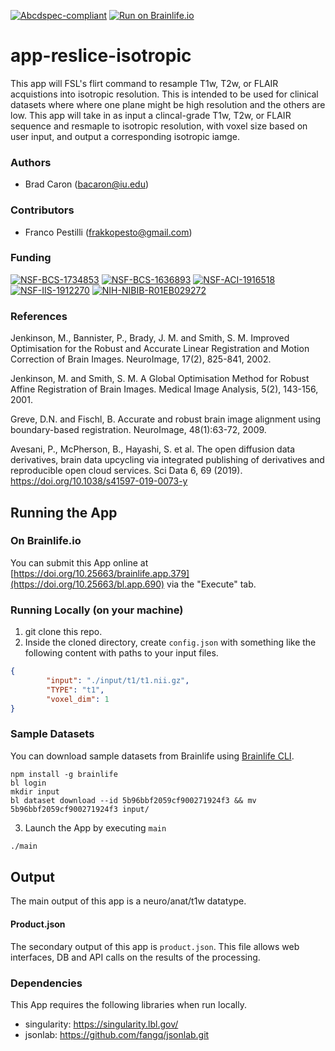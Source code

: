 [![Abcdspec-compliant](https://img.shields.io/badge/ABCD_Spec-v1.1-green.svg)](https://github.com/brain-life/abcd-spec)
[![Run on Brainlife.io](https://img.shields.io/badge/Brainlife-brainlife.app.379-blue.svg)](https://doi.org/10.25663/brainlife.app.690)

# app-reslice-isotropic
This app will FSL's flirt command to resample T1w, T2w, or FLAIR acquistions into isotropic resolution. This is intended to be used for clinical datasets where where one plane might be high resolution and the others are low. This app will take in as input a clincal-grade T1w, T2w, or FLAIR sequence and resmaple to isotropic resolution, with voxel size based on user input, and output a corresponding isotropic iamge.

### Authors
- Brad Caron (bacaron@iu.edu)

### Contributors
- Franco Pestilli (frakkopesto@gmail.com)

### Funding 
[![NSF-BCS-1734853](https://img.shields.io/badge/NSF_BCS-1734853-blue.svg)](https://nsf.gov/awardsearch/showAward?AWD_ID=1734853)
[![NSF-BCS-1636893](https://img.shields.io/badge/NSF_BCS-1636893-blue.svg)](https://nsf.gov/awardsearch/showAward?AWD_ID=1636893)
[![NSF-ACI-1916518](https://img.shields.io/badge/NSF_ACI-1916518-blue.svg)](https://nsf.gov/awardsearch/showAward?AWD_ID=1916518)
[![NSF-IIS-1912270](https://img.shields.io/badge/NSF_IIS-1912270-blue.svg)](https://nsf.gov/awardsearch/showAward?AWD_ID=1912270)
[![NIH-NIBIB-R01EB029272](https://img.shields.io/badge/NIH_NIBIB-R01EB029272-green.svg)](https://grantome.com/grant/NIH/R01-EB029272-01)


### References

Jenkinson, M., Bannister, P., Brady, J. M. and Smith, S. M. Improved Optimisation for the Robust and Accurate Linear Registration and Motion Correction of Brain Images. NeuroImage, 17(2), 825-841, 2002.

Jenkinson, M. and Smith, S. M. A Global Optimisation Method for Robust Affine Registration of Brain Images. Medical Image Analysis, 5(2), 143-156, 2001.

Greve, D.N. and Fischl, B. Accurate and robust brain image alignment using boundary-based registration. NeuroImage, 48(1):63-72, 2009.

Avesani, P., McPherson, B., Hayashi, S. et al. The open diffusion data derivatives, brain data upcycling via integrated publishing of derivatives and reproducible open cloud services. Sci Data 6, 69 (2019). https://doi.org/10.1038/s41597-019-0073-y

## Running the App 

### On Brainlife.io

You can submit this App online at [https://doi.org/10.25663/brainlife.app.379](https://doi.org/10.25663/bl.app.690) via the "Execute" tab.

### Running Locally (on your machine)

1. git clone this repo.
2. Inside the cloned directory, create `config.json` with something like the following content with paths to your input files.

```json
{
        "input": "./input/t1/t1.nii.gz",
        "TYPE": "t1",
        "voxel_dim": 1
}
```

### Sample Datasets

You can download sample datasets from Brainlife using [Brainlife CLI](https://github.com/brain-life/cli).

```
npm install -g brainlife
bl login
mkdir input
bl dataset download --id 5b96bbf2059cf900271924f3 && mv 5b96bbf2059cf900271924f3 input/

```


3. Launch the App by executing `main`

```bash
./main
```

## Output

The main output of this app is a neuro/anat/t1w datatype.

#### Product.json
The secondary output of this app is `product.json`. This file allows web interfaces, DB and API calls on the results of the processing. 

### Dependencies

This App requires the following libraries when run locally.

  - singularity: https://singularity.lbl.gov/
  - jsonlab: https://github.com/fangq/jsonlab.git
